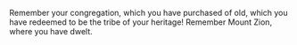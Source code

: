 Remember your congregation, which you have purchased of old, which you have redeemed to be the tribe of your heritage! Remember Mount Zion, where you have dwelt.
